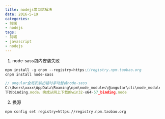 ```yaml
---
title: nodejs常见坑解决
date: 2016-5-19
categories:
- 前端
- nodejs
tags:
- 前端
- javascript
- nodejs
---
```

1. node-sass包内安装失败
``` javascript
npm install -g cnpm --registry=https://registry.npm.taobao.org
cnpm install node-sass

// angular全局安装出错时手动替换node-sass
C:\Users\xxxx\AppData\Roaming\npm\node_modules\@angular\cli\node_modules\node-sass\vendor\win32-x64-57\
下的binding.node，换成从网上下载的win32-x64-57_binding.node
```
<!-- more -->
2. 换源
```
npm config set registry=https://registry.npm.taobao.org
```